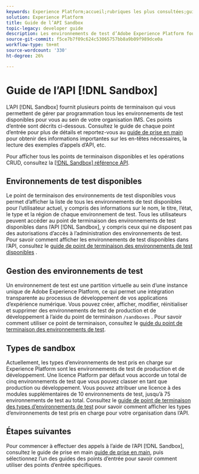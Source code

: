 ```yaml
---
keywords: Experience Platform;accueil;rubriques les plus consultées;guide de développement des environnements de test
solution: Experience Platform
title: Guide de l’API Sandbox
topic-legacy: developer guide
description: Les environnements de test d’Adobe Experience Platform fournissent des environnements de développement isolés qui vous permettent de tester des fonctionnalités, d’exécuter des opérations et de créer des configurations personnalisées sans affecter votre environnement de production.
source-git-commit: f5ce7b7f09c624c53065757bb8a9b09f989dce0a
workflow-type: tm+mt
source-wordcount: '330'
ht-degree: 26%

---
```


# Guide de l’API [!DNL Sandbox]

L’API [!DNL Sandbox] fournit plusieurs points de terminaison qui vous permettent de gérer par programmation tous les environnements de test disponibles pour vous au sein de votre organisation IMS. Ces points d’entrée sont décrits ci-dessous. Consultez le guide de chaque point d’entrée pour plus de détails et reportez-vous au [guide de prise en main](./getting-started.md) pour obtenir des informations importantes sur les en-têtes nécessaires, la lecture des exemples d’appels d’API, etc.

Pour afficher tous les points de terminaison disponibles et les opérations CRUD, consultez la [[!DNL Sandbox] référence API](https://www.adobe.io/experience-platform-apis/references/sandbox).

## Environnements de test disponibles

Le point de terminaison des environnements de test disponibles vous permet d’afficher la liste de tous les environnements de test disponibles pour l’utilisateur actuel, y compris des informations sur le nom, le titre, l’état, le type et la région de chaque environnement de test. Tous les utilisateurs peuvent accéder au point de terminaison des environnements de test disponibles dans l’API [!DNL Sandbox], y compris ceux qui ne disposent pas des autorisations d’accès à l’administration des environnements de test. Pour savoir comment afficher les environnements de test disponibles dans l’API, consultez le [guide de point de terminaison des environnements de test disponibles](./available.md) .

## Gestion des environnements de test

Un environnement de test est une partition virtuelle au sein d’une instance unique de Adobe Experience Platform, ce qui permet une intégration transparente au processus de développement de vos applications d’expérience numérique. Vous pouvez créer, afficher, modifier, réinitialiser et supprimer des environnements de test de production et de développement à l’aide du point de terminaison `/sandboxes` . Pour savoir comment utiliser ce point de terminaison, consultez le [guide du point de terminaison des environnements de test](./sandboxes.md).

## Types de sandbox

Actuellement, les types d’environnements de test pris en charge sur Experience Platform sont les environnements de test de production et de développement. Une licence Platform par défaut vous accorde un total de cinq environnements de test que vous pouvez classer en tant que production ou développement. Vous pouvez attribuer une licence à des modules supplémentaires de 10 environnements de test, jusqu’à 75 environnements de test au total. Consultez le [guide de point de terminaison des types d’environnements de test](./types.md) pour savoir comment afficher les types d’environnements de test pris en charge pour votre organisation dans l’API.

## Étapes suivantes

Pour commencer à effectuer des appels à l’aide de l’API [!DNL Sandbox], consultez le guide de prise en main [guide de prise en main](./getting-started.md), puis sélectionnez l’un des guides des points d’entrée pour savoir comment utiliser des points d’entrée spécifiques.